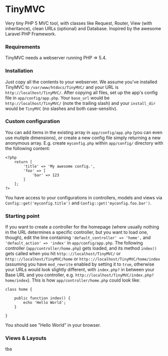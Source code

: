 # TinyMVC
Very tiny PHP 5 MVC tool, with classes like Request, Router, View (with inheritance), clean URLs (optional) and Database. Inspired by the awesome Laravel PHP Framework.


### Requirements
TinyMVC needs a webserver running PHP => 5.4.


### Installation
Just copy all the contents to your webserver.
We assume you've installed TinyMVC to `/var/www/htdocs/TinyMVC/` and your URL is `http://localhost/TinyMVC/`.
After copying all files, set up the app's config file in `app/config/app.php`.
Your `base_url` would be `http://localhost/TinyMVC/` (note the trailing slash) and your `install_dir` would be `TinyMVC` (no slashes and both case-sensitiv).


### Custom configuration
You can add items in the existing array in `app/config/app.php` (you can even use mutiple dimensions), or create a new config file simply returning a new anonymous array. E.g. create `myconfig.php` within `app/config/` directory with the following content:

    <?php
        return [
            'title' => 'My awesome config.',
            'foo' => [
                'bar' => 123
            ]
        ];
    ?>

You have access to your configurations in controllers, models and views via `Config::get('myconfig.title')` and `Config::get('myconfig.foo.bar')`.


### Starting point
If you want to create a controller for the homepage (where usually nothing in the URL determines a specific controller, but you want to load one, though), edit the line containing `'default_controller' => 'home',` and `'default_action' => 'index'` in `app/config/app.php`. The following controller (`app/controller/home.php`) gets loaded, and its method `index()` gets called when you hit `http:://localhost/TinyMVC/` or `http:://localhost/TinyMVC/home` or `http:://localhost/TinyMVC/home/index` (assuming you have `mod_rewrite` enabled by setting it to `true`, otherwise your URLs would look slightly different, with `index.php?` in between your Base URL and you controller, e.g. `http://localhost/TinyMVC/index.php?home/index`). This is how `app/controller/home.php` could look like:

    class home {

        public function index() {
            echo 'Hello World';
        }

    }

You should see "Hello World" in your browser.


### Views & Layouts
tba
